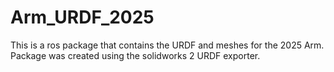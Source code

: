 # Arm_URDF_2025

This is a ros package that contains the URDF and meshes for the 2025 Arm. Package was created using the solidworks 2 URDF exporter.
